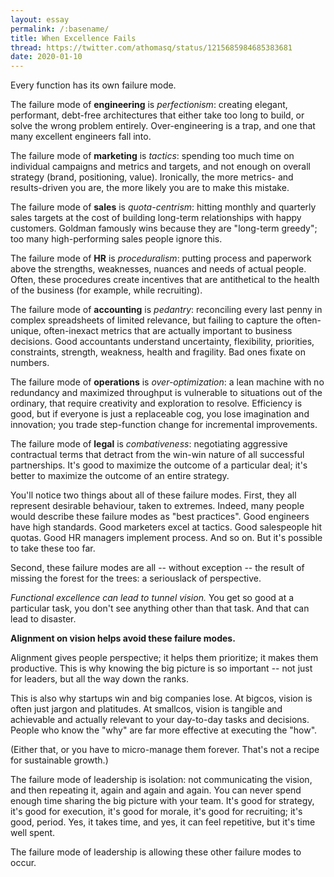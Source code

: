 ```yaml
---
layout: essay
permalink: /:basename/
title: When Excellence Fails
thread: https://twitter.com/athomasq/status/1215685984685383681
date: 2020-01-10
---
```


Every function has its own failure mode.

The failure mode of **engineering** is *perfectionism*: creating elegant, performant, debt-free architectures that either take too long to build, or solve the wrong problem entirely.  Over-engineering is a trap, and one that many excellent engineers fall into.

The failure mode of **marketing** is *tactics*: spending too much time on individual campaigns and metrics and targets, and not enough on overall strategy (brand, positioning, value).  Ironically, the more metrics- and results-driven you are, the more likely you are to make this mistake.

The failure mode of **sales** is *quota-centrism*: hitting monthly and quarterly sales targets at the cost of building long-term relationships with happy customers.  Goldman famously wins because they are "long-term greedy"; too many high-performing sales people ignore this.

The failure mode of **HR** is *proceduralism*: putting process and paperwork above the strengths, weaknesses, nuances and needs of actual people.  Often, these procedures create incentives that are antithetical to the health of the business (for example, while recruiting).

The failure mode of **accounting** is *pedantry*: reconciling every last penny in complex spreadsheets of limited relevance, but failing to capture the often-unique, often-inexact metrics that are actually important to business decisions.  Good accountants understand uncertainty, flexibility, priorities, constraints, strength, weakness, health and fragility.  Bad ones fixate on numbers.

The failure mode of **operations** is *over-optimization*: a lean machine with no redundancy and maximized throughput is vulnerable to situations out of the ordinary, that require creativity and exploration to resolve.  Efficiency is good, but if everyone is just a replaceable cog, you lose imagination and innovation; you trade step-function change for incremental improvements.

The failure mode of **legal** is *combativeness*: negotiating aggressive contractual terms that detract from the win-win nature of all successful partnerships.  It's good to maximize the outcome of a particular deal; it's better to maximize the outcome of an entire strategy.  

You'll notice two things about all of these failure modes.  First, they all represent desirable behaviour, taken to extremes.  Indeed, many people would describe these failure modes as "best practices".  Good engineers have high standards.  Good marketers excel at tactics.  Good salespeople hit quotas.  Good HR managers implement process.  And so on.  But it's possible to take these too far.

Second, these failure modes are all -- without exception -- the result of missing the forest for the trees: a seriouslack of perspective.  

*Functional excellence can lead to tunnel vision.*  You get so good at a particular task, you don't see anything other than that task.  And that can lead to disaster.

**Alignment on vision helps avoid these failure modes.**

Alignment gives people perspective; it helps them prioritize; it makes them productive.  This is why knowing the big picture is so important -- not just for leaders, but all the way down the ranks.  

This is also why startups win and big companies lose.  At bigcos, vision is often just jargon and platitudes.  At smallcos, vision is tangible and achievable and actually relevant to your day-to-day tasks and decisions.  People who know the "why" are far more effective at executing the "how".  

(Either that, or you have to micro-manage them forever.  That's not a recipe for sustainable growth.)

The failure mode of leadership is isolation: not communicating the vision, and then repeating it, again and again and again.  You can never spend enough time sharing the big picture with your team.  It's good for strategy, it's good for execution, it's good for morale, it's good for recruiting; it's good, period.  Yes, it takes time, and yes, it can feel repetitive, but it's time well spent.

The failure mode of leadership is allowing these other failure modes to occur. 